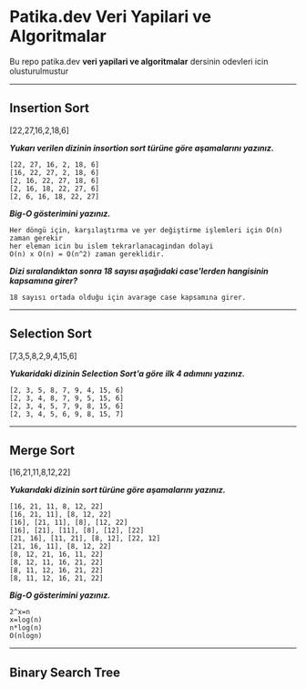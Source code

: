 # Patika.dev Veri Yapilari ve Algoritmalar
Bu repo patika.dev **veri yapilari ve algoritmalar** dersinin odevleri icin olusturulmustur
___

## Insertion Sort

[22,27,16,2,18,6] 

_**Yukarı verilen dizinin insortion sort türüne göre aşamalarını yazınız.**_

```
[22, 27, 16, 2, 18, 6]
[16, 22, 27, 2, 18, 6]
[2, 16, 22, 27, 18, 6]
[2, 16, 18, 22, 27, 6]
[2, 6, 16, 18, 22, 27]
```
_**Big-O gösterimini yazınız.**_
```
Her döngü için, karşılaştırma ve yer değiştirme işlemleri için O(n) zaman gerekir 
her eleman icin bu islem tekrarlanacagindan dolayi
O(n) x O(n) = O(n^2) zaman gereklidir. 
```

_**Dizi sıralandıktan sonra 18 sayısı aşağıdaki case'lerden hangisinin kapsamına girer?**_
```
18 sayısı ortada olduğu için avarage case kapsamına girer.
```
___

## Selection Sort

[7,3,5,8,2,9,4,15,6]

_**Yukaridaki dizinin Selection Sort'a göre ilk 4 adımını yazınız.**_

```
[2, 3, 5, 8, 7, 9, 4, 15, 6]
[2, 3, 4, 8, 7, 9, 5, 15, 6]
[2, 3, 4, 5, 7, 9, 8, 15, 6]
[2, 3, 4, 5, 6, 9, 8, 15, 7]
```
___

## Merge Sort

[16,21,11,8,12,22]

_**Yukarıdaki dizinin sort türüne göre aşamalarını yazınız.**_

```
[16, 21, 11, 8, 12, 22]
[16, 21, 11], [8, 12, 22]
[16], [21, 11], [8], [12, 22]
[16], [21], [11], [8], [12], [22]
[21, 16], [11, 21], [8, 12], [22, 12]
[21, 16, 11], [8, 12, 22]
[8, 12, 21, 16, 11, 22]
[8, 12, 11, 16, 21, 22]
[8, 11, 12, 16, 21, 22]
[8, 11, 12, 16, 21, 22]
```

_**Big-O gösterimini yazınız.**_

```
2^x=n
x=log(n) 
n*log(n)
O(nlogn)
```
___

## Binary Search Tree

